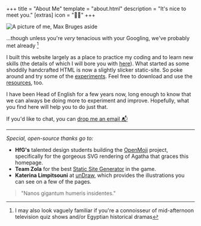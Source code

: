+++
title = "About Me"
template = "about.html"
description = "It's nice to meet you."
[extras]
  icon = "👨‍🏫"
+++

![A picture of me, Max Bruges aside](https://maxbruges.com/images/headshot-small.png)

...though unless you're *very* tenacious with your Googling, we've probably met already [^1]

I built this website largely as a place to practice my coding and to learn new skills (the details of which I will bore you with [here](/blog)).  What started as some shoddily handcrafted HTML is now a slightly slicker static-site. So poke around and try some of the [experiments](https://maxbruges.com/experiments.html). Feel free to download and use the [resources](https://maxbruges.com/resources.html), too.

I have been Head of English for a few years now, long enough to know that we can always be doing more to experiment and improve. Hopefully, what you find here will help you to do just that.

If you'd like to chat, you can [drop me an email 📬](mailto:hello@maxbruges.com)

[^1]: I may also look vaguely familiar if you're a connoisseur of mid-afternoon television quiz shows and/or Egyptian historical dramas

---

*Special, open-source thanks go to:*

- **HfG's** talented design students building the [OpenMoji](https://openmoji.org/) project, specifically for the gorgeous SVG rendering of Agatha that graces this homepage.
- **Team Zola** for the best [Static Site Generator](https://github.com/getzola/zola) in the game.
- **Katerina Limpitsouni** at [unDraw](https://undraw.co/), which provides the illustrations you can see on a few of the pages.

> "Nanos gigantum humeris insidentes."
